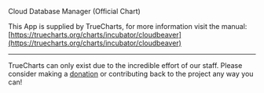 Cloud Database Manager (Official Chart)

This App is supplied by TrueCharts, for more information visit the manual: [https://truecharts.org/charts/incubator/cloudbeaver](https://truecharts.org/charts/incubator/cloudbeaver)

---

TrueCharts can only exist due to the incredible effort of our staff.
Please consider making a [donation](https://truecharts.org/sponsor) or contributing back to the project any way you can!
